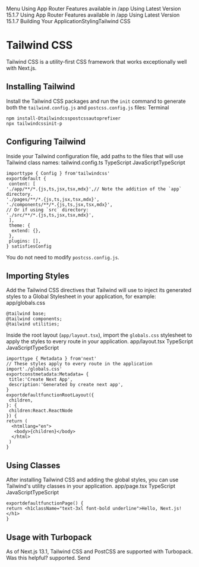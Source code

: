 Menu
Using App Router
Features available in /app
Using Latest Version
15.1.7
Using App Router
Features available in /app
Using Latest Version
15.1.7
Building Your ApplicationStylingTailwind CSS
# Tailwind CSS
Tailwind CSS is a utility-first CSS framework that works exceptionally well with Next.js.
## Installing Tailwind
Install the Tailwind CSS packages and run the `init` command to generate both the `tailwind.config.js` and `postcss.config.js` files:
Terminal
```
npm install-Dtailwindcsspostcssautoprefixer
npx tailwindcssinit-p
```

## Configuring Tailwind
Inside your Tailwind configuration file, add paths to the files that will use Tailwind class names:
tailwind.config.ts
TypeScript
JavaScriptTypeScript
```
importtype { Config } from'tailwindcss'
exportdefault {
 content: [
'./app/**/*.{js,ts,jsx,tsx,mdx}',// Note the addition of the `app` directory.
'./pages/**/*.{js,ts,jsx,tsx,mdx}',
'./components/**/*.{js,ts,jsx,tsx,mdx}',
// Or if using `src` directory:
'./src/**/*.{js,ts,jsx,tsx,mdx}',
 ],
 theme: {
  extend: {},
 },
 plugins: [],
} satisfiesConfig
```

You do not need to modify `postcss.config.js`.
## Importing Styles
Add the Tailwind CSS directives that Tailwind will use to inject its generated styles to a Global Stylesheet in your application, for example:
app/globals.css
```
@tailwind base;
@tailwind components;
@tailwind utilities;
```

Inside the root layout (`app/layout.tsx`), import the `globals.css` stylesheet to apply the styles to every route in your application.
app/layout.tsx
TypeScript
JavaScriptTypeScript
```
importtype { Metadata } from'next'
// These styles apply to every route in the application
import'./globals.css'
exportconstmetadata:Metadata= {
 title:'Create Next App',
 description:'Generated by create next app',
}
exportdefaultfunctionRootLayout({
 children,
}: {
 children:React.ReactNode
}) {
return (
  <htmllang="en">
   <body>{children}</body>
  </html>
 )
}
```

## Using Classes
After installing Tailwind CSS and adding the global styles, you can use Tailwind's utility classes in your application.
app/page.tsx
TypeScript
JavaScriptTypeScript
```
exportdefaultfunctionPage() {
return <h1className="text-3xl font-bold underline">Hello, Next.js!</h1>
}
```

## Usage with Turbopack
As of Next.js 13.1, Tailwind CSS and PostCSS are supported with Turbopack.
Was this helpful?
supported.
Send
